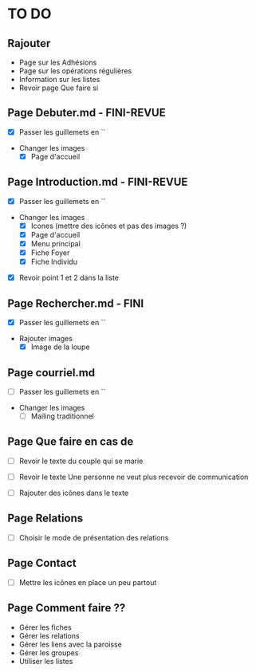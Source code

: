 # TO DO

## Rajouter

- Page sur les Adhésions
- Page sur les opérations régulières
- Information sur les listes
- Revoir page Que faire si

## Page Debuter.md - FINI-REVUE

- [X] Passer les guillemets en ``
- Changer les images
  - [X] Page d'accueil

## Page Introduction.md - FINI-REVUE

- [X] Passer les guillemets en ``
- Changer les images
  - [X] Icones (mettre des icônes et pas des images ?)
  - [X] Page d'accueil
  - [X] Menu principal
  - [X] Fiche Foyer
  - [X] Fiche Individu
- [X] Revoir point 1 et 2 dans la liste

## Page Rechercher.md - FINI

- [X] Passer les guillemets en ``
- Rajouter images
  - [X] Image de la loupe

## Page courriel.md

- [ ] Passer les guillemets en ``
- Changer les images
  - [ ] Mailing traditionnel

## Page Que faire en cas de
- [ ] Revoir le texte du couple qui se marie
- [ ] Revoir le texte Une personne ne veut plus recevoir de communication
- [ ] Rajouter des icônes dans le texte


## Page Relations
- [ ] Choisir le mode de présentation des relations

## Page Contact
- [ ] Mettre les icônes en place un peu partout

## Page Comment faire ??
- Gérer les fiches
- Gérer les relations
- Gérer les liens avec la paroisse
- Gérer les groupes
- Utiliser les listes
